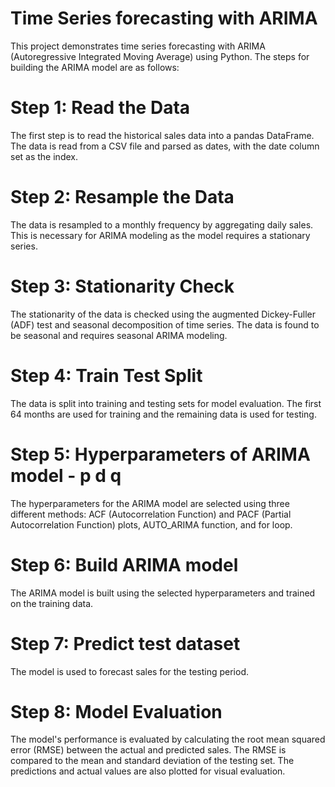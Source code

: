 # Time Series forecasting with ARIMA
This project demonstrates time series forecasting with ARIMA (Autoregressive Integrated Moving Average) using Python. The steps for building the ARIMA model are as follows:

# Step 1: Read the Data
The first step is to read the historical sales data into a pandas DataFrame. The data is read from a CSV file and parsed as dates, with the date column set as the index.

# Step 2: Resample the Data
The data is resampled to a monthly frequency by aggregating daily sales. This is necessary for ARIMA modeling as the model requires a stationary series.

# Step 3: Stationarity Check
The stationarity of the data is checked using the augmented Dickey-Fuller (ADF) test and seasonal decomposition of time series. The data is found to be seasonal and requires seasonal ARIMA modeling.

# Step 4: Train Test Split
The data is split into training and testing sets for model evaluation. The first 64 months are used for training and the remaining data is used for testing.

# Step 5: Hyperparameters of ARIMA model - p d q
The hyperparameters for the ARIMA model are selected using three different methods: ACF (Autocorrelation Function) and PACF (Partial Autocorrelation Function) plots, AUTO_ARIMA function, and for loop.

# Step 6: Build ARIMA model
The ARIMA model is built using the selected hyperparameters and trained on the training data.

# Step 7: Predict test dataset
The model is used to forecast sales for the testing period.

# Step 8: Model Evaluation
The model's performance is evaluated by calculating the root mean squared error (RMSE) between the actual and predicted sales. The RMSE is compared to the mean and standard deviation of the testing set. The predictions and actual values are also plotted for visual evaluation.
